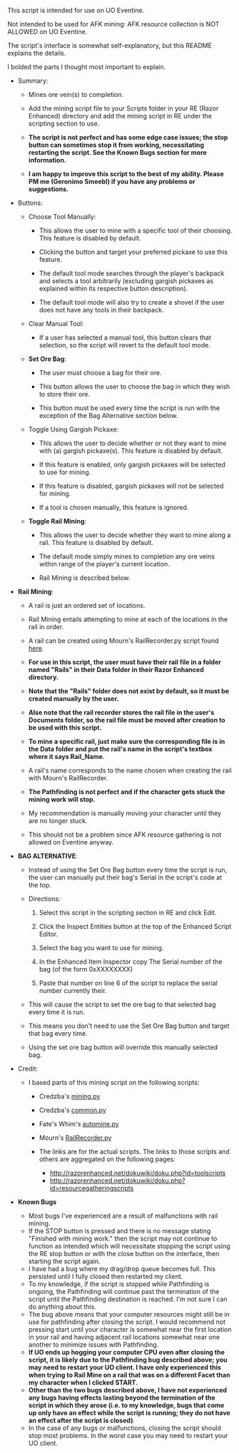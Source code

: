 This script is intended for use on UO Eventine.

Not intended to be used for AFK mining: AFK resource collection is NOT ALLOWED on UO Eventine.



The script's interface is somewhat self-explanatory, but this README explains the details.

I bolded the parts I thought most important to explain.

* Summary:
	* Mines ore vein(s) to completion.
	* Add the mining script file to your Scripts folder in your RE (Razor Enhanced) directory and add the mining script in RE under the scripting section to use.
		
	* **__The script is not perfect and has some edge case issues; the stop button can sometimes stop it from working, necessitating restarting the script. See the Known Bugs section for more information.__**
	* **__I am happy to improve this script to the best of my ability. Please PM me (Geronimo Smeebl) if you have any problems or suggestions.__**

* Buttons:
	* Choose Tool Manually:
		* This allows the user to mine with a specific tool of their choosing. This feature is disabled by default.
		* Clicking the button and target your preferred pickaxe to use this feature.

		* The default tool mode searches through the player's backpack and selects a tool arbitrarily (excluding gargish pickaxes as explained within its respective button description).
		* The default tool mode will also try to create a shovel if the user does not have any tools in their backpack.

	* Clear Manual Tool:
		* If a user has selected a manual tool, this button clears that selection, so the script will revert to the default tool mode.

	* **__Set Ore Bag__**:
		* The user must choose a bag for their ore.
		* This button allows the user to choose the bag in which they wish to store their ore.

		* This button must be used every time the script is run with the exception of the Bag Alternative section below.

	* Toggle Using Gargish Pickaxe:
		* This allows the user to decide whether or not they want to mine with (a) gargish pickaxe(s). This feature is disabled by default.

		* If this feature is enabled, only gargish pickaxes will be selected to use for mining.

		* If this feature is disabled, gargish pickaxes will not be selected for mining.

		* If a tool is chosen manually, this feature is ignored.

	* **__Toggle Rail Mining__**:
		* This allows the user to decide whether they want to mine along a rail. This feature is disabled by default.
		* The default mode simply mines to completion any ore veins within range of the player's current location.

		* Rail Mining is described below.


* **__Rail Mining__**:
	* A rail is just an ordered set of locations.
	* Rail Mining entails attempting to mine at each of the locations in the rail in order.

	* A rail can be created using Mourn's RailRecorder.py script found [here](http://razorenhanced.net/download/scripts/mourn/RailRecorder.py).

	* **__For use in this script, the user must have their rail file in a folder named "Rails" in their Data folder in their Razor Enhanced directory.__**
	* **__Note that the "Rails" folder does not exist by default, so it must be created manually by the user.__**
	* **__Alse note that the rail recorder stores the rail file in the user's Documents folder, so the rail file must be moved after creation to be used with this script.__**

	* **__To mine a specific rail, just make sure the corresponding file is in the Data folder and put the rail's name in the script's textbox where it says Rail_Name.__**
	* A rail's name corresponds to the name chosen when creating the rail with Mourn's RailRecorder.

	* **__The Pathfinding is not perfect and if the character gets stuck the mining work will stop.__**
	* My recommendation is manually moving your character until they are no longer stuck.
	* This should not be a problem since AFK resource gathering is not allowed on Eventine anyway.


* **__BAG ALTERNATIVE__**:
	* Instead of using the Set Ore Bag button every time the script is run, the user can manually put their bag's Serial in the script's code at the top.

	* Directions:
		1. Select this script in the scripting section in RE and click Edit.

		1. Click the Inspect Entities button at the top of the Enhanced Script Editor.

		1. Select the bag you want to use for mining.

		1. In the Enhanced Item Inspector copy The Serial number of the bag (of the form 0xXXXXXXXX)

		1. Paste that number on line 6 of the script to replace the serial number currently their.

	* This will cause the script to set the ore bag to that selected bag every time it is run.
	* This means you don't need to use the Set Ore Bag button and target that bag every time.
	* Using the set ore bag button will override this manually selected bag.


* Credit:
	* I based parts of this mining script on the following scripts:
		* Credzba's [mining.py](http://razorenhanced.net/download/scripts/credzba/mining.py)
		* Credzba's [common.py](http://razorenhanced.net/download/scripts/credzba/common.py)
		* Fate's Whim's [automine.py](http://razorenhanced.net/download/scripts/fateswhim/automine.py)
		* Mourn's [RailRecorder.py](http://razorenhanced.net/download/scripts/mourn/RailRecorder.py)

		* The links are for the actual scripts. The links to those scripts and others are aggregated on the following pages:
			* http://razorenhanced.net/dokuwiki/doku.php?id=toolscripts
			* http://razorenhanced.net/dokuwiki/doku.php?id=resourcegatheringscripts

* **__Known Bugs__**
	* Most bugs I've experienced are a result of malfunctions with rail mining.
	* If the STOP button is pressed and there is no message stating "Finished with mining work." then the script may not continue to function as intended which will necessitate stopping the script using the RE stop button or with the close button on the interface, then starting the script again.
	* I have had a bug where my drag/drop queue becomes full. This persisted until I fully closed then restarted my client.
	* To my knowledge, if the script is stopped while Pathfinding is ongoing, the Pathfinding will continue past the termination of the script until the Pathfinding destination is reached. I'm not sure I can do anything about this.
	* The bug above means that your computer resources might still be in use for pathfinding after closing the script. I would recommend not pressing start until your character is somewhat near the first location in your rail and having adjacent rail locations somewhat near one another to minimize issues with Pathfinding.
	* **__If UO ends up hogging your computer CPU even after closing the script, it is likely due to the Pathfinding bug described above; you may need to restart your UO client. I have only experienced this when trying to Rail Mine on a rail that was on a different Facet than my character when I clicked START.__**
	* **__Other than the two bugs described above, I have not experienced any bugs having effects lasting beyond the termination of the script in which they arose (i.e. to my knowledge, bugs that come up only have an effect while the script is running; they do not have an effect after the script is closed)__**.
	* In the case of any bugs or malfunctions, closing the script should stop most problems. In the worst case you may need to restart your UO client.

